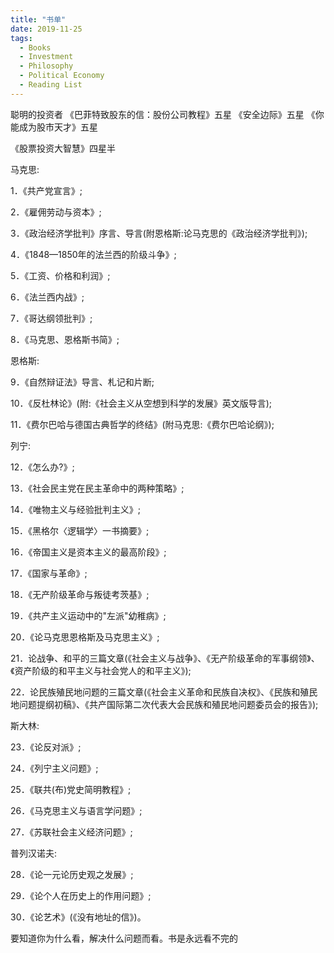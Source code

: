 ```yaml
---
title: "书单"
date: 2019-11-25
tags:
  - Books
  - Investment
  - Philosophy
  - Political Economy
  - Reading List
---
```


聪明的投资者
《巴菲特致股东的信：股份公司教程》五星
《安全边际》五星
《你能成为股市天才》五星

《股票投资大智慧》四星半


马克思:

1．《共产党宣言》;

2．《雇佣劳动与资本》;

3．《政治经济学批判》序言、导言(附恩格斯:论马克思的《政治经济学批判》);

4．《1848—1850年的法兰西的阶级斗争》;

5．《工资、价格和利润》;

6．《法兰西内战》;

7．《哥达纲领批判》;

8．《马克思、恩格斯书简》;

恩格斯:

9．《自然辩证法》导言、札记和片断;

10．《反杜林论》(附:《社会主义从空想到科学的发展》英文版导言);

11．《费尔巴哈与德国古典哲学的终结》(附马克思:《费尔巴哈论纲》);

列宁:

12．《怎么办?》;

13．《社会民主党在民主革命中的两种策略》;

14．《唯物主义与经验批判主义》;

15．《黑格尔〈逻辑学〉一书摘要》;

16．《帝国主义是资本主义的最高阶段》;

17．《国家与革命》;

18．《无产阶级革命与叛徒考茨基》;

19．《共产主义运动中的"左派"幼稚病》;

20．《论马克思恩格斯及马克思主义》;

21．论战争、和平的三篇文章(《社会主义与战争》、《无产阶级革命的军事纲领》、《资产阶级的和平主义与社会党人的和平主义》);

22．论民族殖民地问题的三篇文章(《社会主义革命和民族自决权》、《民族和殖民地问题提纲初稿》、《共产国际第二次代表大会民族和殖民地问题委员会的报告》);

斯大林:

23．《论反对派》;

24．《列宁主义问题》;

25．《联共(布)党史简明教程》;

26．《马克思主义与语言学问题》;

27．《苏联社会主义经济问题》;

普列汉诺夫:

28．《论一元论历史观之发展》;

29．《论个人在历史上的作用问题》;

30．《论艺术》(《没有地址的信》)。

要知道你为什么看，解决什么问题而看。书是永远看不完的